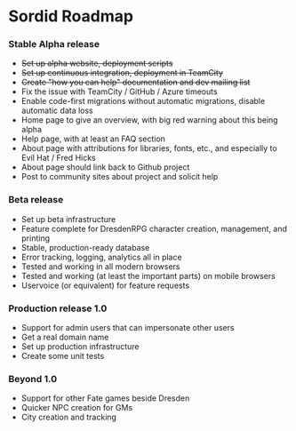 Sordid Roadmap
======
### Stable Alpha release
* ~~Set up alpha website, deployment scripts~~
* ~~Set up continuous integration, deployment in TeamCity~~
* ~~Create "how you can help" documentation and dev mailing list~~
* Fix the issue with TeamCity / GitHub / Azure timeouts
* Enable code-first migrations without automatic migrations, disable automatic data loss
* Home page to give an overview, with big red warning about this being alpha
* Help page, with at least an FAQ section
* About page with attributions for libraries, fonts, etc., and especially to Evil Hat / Fred Hicks
* About page should link back to Github project
* Post to community sites about project and solicit help

### Beta release
* Set up beta infrastructure
* Feature complete for DresdenRPG character creation, management, and printing
* Stable, production-ready database
* Error tracking, logging, analytics all in place
* Tested and working in all modern browsers
* Tested and working (at least the important parts) on mobile browsers
* Uservoice (or equivalent) for feature requests

### Production release 1.0
* Support for admin users that can impersonate other users
* Get a real domain name
* Set up production infrastructure
* Create some unit tests

### Beyond 1.0
* Support for other Fate games beside Dresden
* Quicker NPC creation for GMs
* City creation and tracking